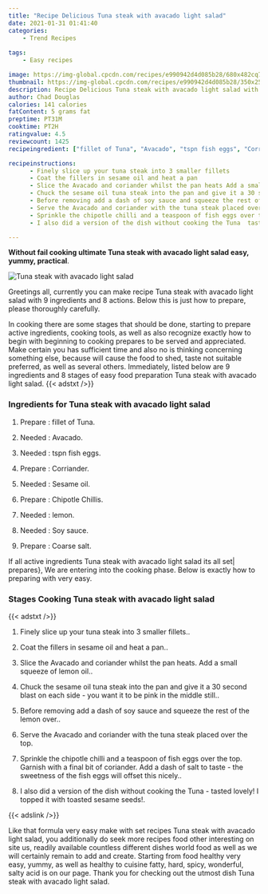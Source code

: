 ```yaml
---
title: "Recipe Delicious Tuna steak with avacado light salad"
date: 2021-01-31 01:41:40
categories:
    - Trend Recipes
    
tags:
    - Easy recipes

image: https://img-global.cpcdn.com/recipes/e990942d4d085b28/680x482cq70/tuna-steak-with-avacado-light-salad-recipe-main-photo.jpg
thumbnail: https://img-global.cpcdn.com/recipes/e990942d4d085b28/350x250cq70/tuna-steak-with-avacado-light-salad-recipe-main-photo.jpg
description: Recipe Delicious Tuna steak with avacado light salad with 9 ingredients and 8 stages of easy cooking.
author: Chad Douglas
calories: 141 calories
fatContent: 5 grams fat
preptime: PT31M
cooktime: PT2H
ratingvalue: 4.5
reviewcount: 1425
recipeingredient: ["fillet of Tuna", "Avacado", "tspn fish eggs", "Corriander", "Sesame oil", "Chipotle Chillis", "lemon", "Soy sauce", "Coarse salt"]

recipeinstructions: 
      - Finely slice up your tuna steak into 3 smaller fillets 
      - Coat the fillers in sesame oil and heat a pan 
      - Slice the Avacado and coriander whilst the pan heats Add a small squeeze of lemon oil 
      - Chuck the sesame oil tuna steak into the pan and give it a 30 second blast on each side  you want it to be pink in the middle still 
      - Before removing add a dash of soy sauce and squeeze the rest of the lemon over 
      - Serve the Avacado and coriander with the tuna steak placed over the top 
      - Sprinkle the chipotle chilli and a teaspoon of fish eggs over the top Garnish with a final bit of coriander Add a dash of salt to taste  the sweetness of the fish eggs will offset this nicely 
      - I also did a version of the dish without cooking the Tuna  tasted lovely I topped it with toasted sesame seeds

---
```




**Without fail cooking ultimate Tuna steak with avacado light salad easy, yummy, practical**. 


![Tuna steak with avacado light salad](https://img-global.cpcdn.com/recipes/e990942d4d085b28/680x482cq70/tuna-steak-with-avacado-light-salad-recipe-main-photo.jpg "Tuna steak with avacado light salad")




Greetings all, currently you can make recipe Tuna steak with avacado light salad with 9 ingredients and 8 actions. Below this is just how to prepare, please thoroughly carefully.

In cooking there are some stages that should be done, starting to prepare active ingredients, cooking tools, as well as also recognize exactly how to begin with beginning to cooking prepares to be served and appreciated. Make certain you has sufficient time and also no is thinking concerning something else, because will cause the food to shed, taste not suitable preferred, as well as several others. Immediately, listed below are 9 ingredients and 8 stages of easy food preparation Tuna steak with avacado light salad.
{{< adstxt />}}

### Ingredients for Tuna steak with avacado light salad


1. Prepare  : fillet of Tuna.

1. Needed  : Avacado.

1. Needed  : tspn fish eggs.

1. Prepare  : Corriander.

1. Needed  : Sesame oil.

1. Prepare  : Chipotle Chillis.

1. Needed  : lemon.

1. Needed  : Soy sauce.

1. Prepare  : Coarse salt.



If all active ingredients Tuna steak with avacado light salad its all set| prepares}, We are entering into the cooking phase. Below is exactly how to preparing with very easy.

### Stages Cooking Tuna steak with avacado light salad

{{< adstxt />}}


1. Finely slice up your tuna steak into 3 smaller fillets..



1. Coat the fillers in sesame oil and heat a pan..



1. Slice the Avacado and coriander whilst the pan heats. Add a small squeeze of lemon oil..



1. Chuck the sesame oil tuna steak into the pan and give it a 30 second blast on each side - you want it to be pink in the middle still..



1. Before removing add a dash of soy sauce and squeeze the rest of the lemon over..



1. Serve the Avacado and coriander with the tuna steak placed over the top.



1. Sprinkle the chipotle chilli and a teaspoon of fish eggs over the top. Garnish with a final bit of coriander. Add a dash of salt to taste - the sweetness of the fish eggs will offset this nicely..



1. I also did a version of the dish without cooking the Tuna - tasted lovely! I topped it with toasted sesame seeds!.





{{< adslink />}}

Like that formula very easy make with set recipes Tuna steak with avacado light salad, you additionally do seek more recipes food other interesting on site us, readily available countless different dishes world food as well as we will certainly remain to add and create. Starting from food healthy very easy, yummy, as well as healthy to cuisine fatty, hard, spicy, wonderful, salty acid is on our page. Thank you for checking out the utmost dish Tuna steak with avacado light salad.
